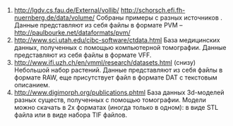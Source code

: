 1.	http://lgdv.cs.fau.de/External/vollib/
http://schorsch.efi.fh-nuernberg.de/data/volume/
Собраны примеры с разных источников . Данные представляют из себя файлы в формате PVM – http://paulbourke.net/dataformats/pvm/
2.	http://www.sci.utah.edu/cibc-software/ctdata.html
База медицинских данных, полученных с помощью компьютерной томографии. Данные представляют из себя файлы в формате VFF. 
3.	http://www.ifi.uzh.ch/en/vmml/research/datasets.html (снизу)
Небольшой набор растений. Данные представляют из себя файлы в формате RAW, еще присутствует файл в формате DAT  с текстовым описанием.
4.	http://www.digimorph.org/publications.phtml
База данных 3d-моделей разных существ, полученных с помощью томографии. Модели можно скачать в 2х форматах (иногда только в одном): в виде STL файла или в виде набора TIF файлов.
